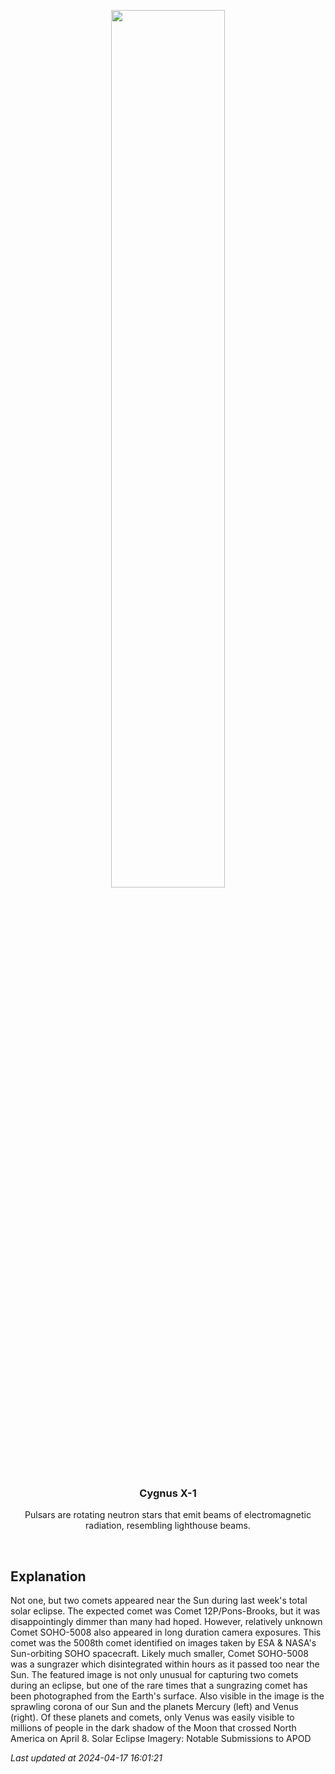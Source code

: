 <p align='center'>
    <img src='https://apod.nasa.gov/apod/image/2404/EclipseComets_Zixuan_1080.jpg' width='60%' />
    <h3 align="center">Cygnus X-1</h3>
    <p align="center">Pulsars are rotating neutron stars that emit beams of electromagnetic radiation, resembling lighthouse beams.</p>
</p>
<br/>

Explanation
--
Not one, but two comets appeared near the Sun during last week's total solar eclipse. The expected comet was Comet 12P/Pons-Brooks, but it was disappointingly dimmer than many had hoped. However, relatively unknown Comet SOHO-5008 also appeared in long duration camera exposures. This comet was the 5008th comet identified on images taken by ESA & NASA's Sun-orbiting SOHO spacecraft.  Likely much smaller, Comet SOHO-5008 was a sungrazer which disintegrated within hours as it passed too near the Sun.  The featured image is not only unusual for capturing two comets during an eclipse, but one of the rare times that a sungrazing comet has been photographed from the Earth's surface. Also visible in the image is the sprawling corona of our Sun and the planets Mercury (left) and Venus (right).  Of these planets and comets, only Venus was easily visible to millions of people in the dark shadow of the Moon that crossed North America on April 8.    Solar Eclipse Imagery: Notable Submissions to APOD


*Last updated at 2024-04-17 16:01:21*
